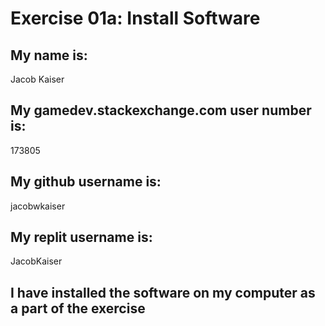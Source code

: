 # Exercise 01a: Install Software

## My name is:
Jacob Kaiser

## My gamedev.stackexchange.com user number is:
173805

## My github username is:
jacobwkaiser

## My replit username is:
JacobKaiser

## I have installed the software on my computer as a part of the exercise
